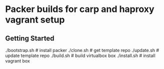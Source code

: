 # Packer builds for carp and haproxy vagrant setup

## Getting Started

  ./bootstrap.sh    # install packer
  ./clone.sh        # get template repo
  ./update.sh       # update template repo
  ./build.sh        # build virtualbox box
  ./install.sh      # install vagrant box


